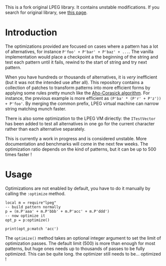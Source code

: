 This is a fork original LPEG library. It contains unstable modifications.
If you search for original library, see [this page](http://www.inf.puc-rio.br/~roberto/lpeg/lpeg.html).

# Introduction

The optimizations provided are focused on cases where a pattern has a lot
of alternatives, for instance `P'foo' + P'bar' + P'baz' + ...`. The vanilla
implementation would place a checkpoint a the beginning of the string and test
each pattern until it fails, rewind to the start of string and try next
pattern.

When you have hundreds or thousands of alternatives, it is *very* inefficient
(but it was not the intended use after all). This repository contains a
collection of patches to transform patterns into more efficient forms by
applying some rules pretty munch like the
[Aho-Corasick algorithm](http://en.wikipedia.org/wiki/Aho%E2%80%93Corasick_string_matching_algorithm).
For instance, the previous example is more efficient as
`(P'ba' * (P'r' + P'z')) + P'foo'`. By merging the common prefix, LPEG virtual
machine can narrow string matching munch faster.

There is also some optimization to the LPEG VM diriectly: the `ITestVector`
has been added to test all alternatives in one go for the current character
rather than each alternative separately.

This is currently a work in progress and is considered unstable. More
documentation and benchmarks will come in the next few weeks. The optimization
ratio depends on the kind of patterns, but it can be up to 500 times faster !

# Usage

Optimizations are not enabled by default, you have to do it manually by calling
the `:optimize` method.

```
local m = require"lpeg"
-- build pattern normally
p = (m.P'aaa' + m.P'bbb' + m.P'acc' + m.P'ddd')
-- now optimize it
opt_p = p:optimize()

print(opt_p:match 'acc')
```

The `optimize()` method takes an optional integer argument to set the limit of
optimization passes. The default limit (500) is more than enough for most
patterns, but huge ones needs up to thousands of passes to be fully optimized.
This can be quite long. the optimizer still needs to be... optimized !

